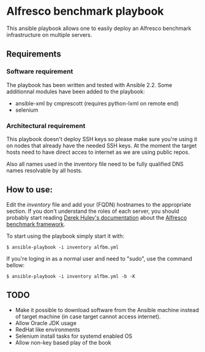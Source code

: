 # Alfresco benchmark playbook

This ansible playbook allows one to easily deploy an Alfresco benchmark infrastructure on multiple servers.

## Requirements

### Software requirement

The playbook has been written and tested with Ansible 2.2. Some additionnal modules have been added to the playbook:

 * ansible-xml by cmprescott (requires python-lxml on remote end)
 * selenium

### Architectural requirement

This playbook doesn't deploy SSH keys so please make sure you're using it on nodes that already have the needed SSH keys.
At the moment the target hosts need to have direct acces to internet as we are using public repos.

Also all names used in the inventory file need to be fully qualified DNS names resolvable by all hosts.

## How to use:

Edit the _inventory_ file and add your (FQDN) hostnames to the appropriate section. If you don't understand the roles of each server, you should probably start reading [Derek Huley's documentation](https://github.com/AlfrescoBenchmark/alfresco-benchmark/tree/master/docs) about the [Alfresco benchmark framework](https://github.com/AlfrescoBenchmark).

To start using the playbook simply start it with:

```
$ ansible-playbook -i inventory alfbm.yml
```

If you're loging in as a normal user and need to "sudo", use the command bellow:

```
$ ansible-playbook -i inventory alfbm.yml -b -K
```
## TODO

 * Make it possible to download software from the Ansible machine instead of target machine (in case target cannot access internet).
 * Allow Oracle JDK usage
 * RedHat like environments
 * Selenium install tasks for systemd enabled OS
 * Allow non-key based play of the book


